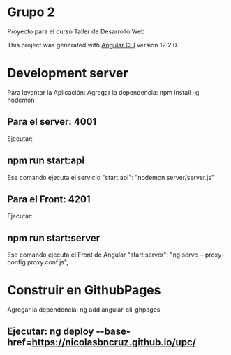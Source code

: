 # Grupo 2

Proyecto para el curso Taller de Desarrollo Web

This project was generated with [Angular CLI](https://github.com/angular/angular-cli) version 12.2.0.

# Development server
Para levantar la Aplicación:
Agregar la dependencia: npm install -g nodemon
## Para el server: 4001
Ejecutar:
## npm run start:api
Ese comando ejecuta el servicio "start:api": "nodemon server/server.js"

## Para el Front: 4201
Ejecutar:
## npm run start:server
Ese comando ejecuta el Front de Angular "start:server": "ng serve --proxy-config proxy.conf.js",

# Construir en GithubPages
Agregar la dependencia: ng add angular-cli-ghpages
## Ejecutar: ng deploy --base-href=https://nicolasbncruz.github.io/upc/
